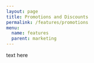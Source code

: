```yaml
---
layout: page
title: Promotions and Discounts
permalink: /features/promotions
menu:
  name: features
  parent: marketing
---
```


text here

